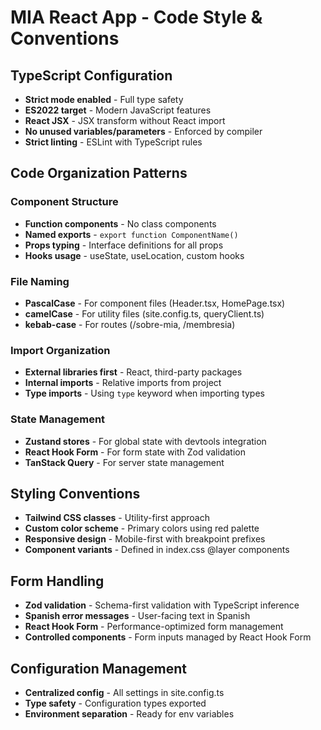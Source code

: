 # MIA React App - Code Style & Conventions

## TypeScript Configuration
- **Strict mode enabled** - Full type safety
- **ES2022 target** - Modern JavaScript features
- **React JSX** - JSX transform without React import
- **No unused variables/parameters** - Enforced by compiler
- **Strict linting** - ESLint with TypeScript rules

## Code Organization Patterns

### Component Structure
- **Function components** - No class components
- **Named exports** - `export function ComponentName()`
- **Props typing** - Interface definitions for all props
- **Hooks usage** - useState, useLocation, custom hooks

### File Naming
- **PascalCase** - For component files (Header.tsx, HomePage.tsx)
- **camelCase** - For utility files (site.config.ts, queryClient.ts)
- **kebab-case** - For routes (/sobre-mia, /membresia)

### Import Organization
- **External libraries first** - React, third-party packages
- **Internal imports** - Relative imports from project
- **Type imports** - Using `type` keyword when importing types

### State Management
- **Zustand stores** - For global state with devtools integration
- **React Hook Form** - For form state with Zod validation
- **TanStack Query** - For server state management

## Styling Conventions
- **Tailwind CSS classes** - Utility-first approach
- **Custom color scheme** - Primary colors using red palette
- **Responsive design** - Mobile-first with breakpoint prefixes
- **Component variants** - Defined in index.css @layer components

## Form Handling
- **Zod validation** - Schema-first validation with TypeScript inference
- **Spanish error messages** - User-facing text in Spanish
- **React Hook Form** - Performance-optimized form management
- **Controlled components** - Form inputs managed by React Hook Form

## Configuration Management
- **Centralized config** - All settings in site.config.ts
- **Type safety** - Configuration types exported
- **Environment separation** - Ready for env variables